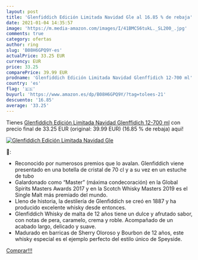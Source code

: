 ```yaml
---
layout: post
title: 'Glenfiddich Edición Limitada Navidad Gle al 16.85 % de rebaja'
date: 2021-01-04 14:35:57
image: 'https://m.media-amazon.com/images/I/41BMCS6tukL._SL200_.jpg'
comments: true
category: ofertas
author: ring
slug: 'B08H6GPQ9Y-es'
actualPrice: 33.25 EUR
currency: EUR
price: 33.25
comparePrice: 39.99 EUR
prodname: 'Glenfiddich Edición Limitada Navidad Glenffidich 12-700 ml'
country: 'es'
flag: '🇪🇸'
buyurl: 'https://www.amazon.es/dp/B08H6GPQ9Y/?tag=tolees-21'
descuento: '16.85'
average: '33.25'
---
```


Tienes [Glenfiddich Edición Limitada Navidad Glenffidich 12-700 ml](https://www.amazon.es/dp/B08H6GPQ9Y/?tag=tolees-21) con precio final de  33.25 EUR (original: 39.99 EUR) (16.85 %  de rebaja) aqui!

[![Glenfiddich Edición Limitada Navidad Gle](https://m.media-amazon.com/images/I/41BMCS6tukL._SL200_.jpg)](https://www.amazon.es/dp/B08H6GPQ9Y/?tag=tolees-21)

🔎:

- Reconocido por numerosos premios que lo avalan. Glenfiddich viene presentado en una botella de cristal de 70 cl y a su vez en un estuche de tubo
- Galardonado como “Master” (máxima condecoración) en la Global Spirits Masters Awards 2017 y en la Scotch Whisky Masters 2019 es el Single Malt más premiado del mundo.
- Lleno de historia, la destilería de Glenfiddich se creó en 1887 y ha producido excelente whisky desde entonces.
- Glenfiddich Whisky de malta de 12 años tiene un dulce y afrutado sabor, con notas de pera, caramelo, crema y roble. Acompañado de un acabado largo, delicado y suave.
- Madurado en barricas de Sherry Oloroso y Bourbon de 12 años, este whisky especial es el ejemplo perfecto del estilo único de Speyside.

[Comprar!!!](https://www.amazon.es/dp/B08H6GPQ9Y/?tag=tolees-21)
